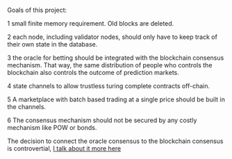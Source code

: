 
Goals of this project:

1 small finite memory requirement. Old blocks are deleted.

2 each node, including validator nodes, should only have to keep track of their own state in the database.

3 the oracle for betting should be integrated with the blockchain consensus mechanism. That way, the same distribution of people who controls the blockchain also controls the outcome of prediction markets.

4 state channels to allow trustless turing complete contracts off-chain.

5 A marketplace with batch based trading at a single price should be built in the channels.

6 The consensus mechanism should not be secured by any costly mechanism like POW or bonds.


The decision to connect the oracle consensus to the blockchain consensus is controvertial, [I talk about it more here](oracle_theory.md)

